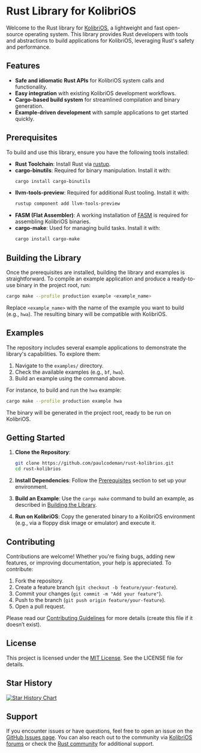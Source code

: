 # Rust Library for KolibriOS

Welcome to the Rust library for [KolibriOS](https://kolibrios.org/), a lightweight and fast open-source operating system. This library provides Rust developers with tools and abstractions to build applications for KolibriOS, leveraging Rust's safety and performance.

## Features

- **Safe and idiomatic Rust APIs** for KolibriOS system calls and functionality.
- **Easy integration** with existing KolibriOS development workflows.
- **Cargo-based build system** for streamlined compilation and binary generation.
- **Example-driven development** with sample applications to get started quickly.

## Prerequisites

To build and use this library, ensure you have the following tools installed:

- **Rust Toolchain**: Install Rust via [rustup](https://rustup.rs/).
- **cargo-binutils**: Required for binary manipulation. Install it with:
  ```bash
  cargo install cargo-binutils
  ```
- **llvm-tools-preview**: Required for additional Rust tooling. Install it with:
  ```bash
  rustup component add llvm-tools-preview
  ```
- **FASM (Flat Assembler)**: A working installation of [FASM](https://flatassembler.net/) is required for assembling KolibriOS binaries.
- **cargo-make**: Used for managing build tasks. Install it with:
  ```bash
  cargo install cargo-make
  ```

## Building the Library

Once the prerequisites are installed, building the library and examples is straightforward. To compile an example application and produce a ready-to-use binary in the project root, run:

```bash
cargo make --profile production example <example_name>
```

Replace `<example_name>` with the name of the example you want to build (e.g., `hwa`). The resulting binary will be compatible with KolibriOS.

## Examples

The repository includes several example applications to demonstrate the library's capabilities. To explore them:

1. Navigate to the `examples/` directory.
2. Check the available examples (e.g., `bf`, `hwa`).
3. Build an example using the command above.

For instance, to build and run the `hwa` example:

```bash
cargo make --profile production example hwa
```

The binary will be generated in the project root, ready to be run on KolibriOS.

## Getting Started

1. **Clone the Repository**:
   ```bash
   git clone https://github.com/paulcodeman/rust-kolibrios.git
   cd rust-kolibrios
   ```

2. **Install Dependencies**: Follow the [Prerequisites](#prerequisites) section to set up your environment.

3. **Build an Example**: Use the `cargo make` command to build an example, as described in [Building the Library](#building-the-library).

4. **Run on KolibriOS**: Copy the generated binary to a KolibriOS environment (e.g., via a floppy disk image or emulator) and execute it.

## Contributing

Contributions are welcome! Whether you're fixing bugs, adding new features, or improving documentation, your help is appreciated. To contribute:

1. Fork the repository.
2. Create a feature branch (`git checkout -b feature/your-feature`).
3. Commit your changes (`git commit -m "Add your feature"`).
4. Push to the branch (`git push origin feature/your-feature`).
5. Open a pull request.

Please read our [Contributing Guidelines](CONTRIBUTING.md) for more details (create this file if it doesn’t exist).

## License

This project is licensed under the [MIT License](LICENSE). See the LICENSE file for details.

## Star History

[![Star History Chart](https://api.star-history.com/svg?repos=paulcodeman/rust-kolibrios&type=Date)](https://star-history.com/#paulcodeman/rust-kolibrios&Date)

## Support

If you encounter issues or have questions, feel free to open an issue on the [GitHub Issues page](https://github.com/paulcodeman/rust-kolibrios/issues). You can also reach out to the community via [KolibriOS forums](https://board.kolibrios.org/) or check the [Rust community](https://www.rust-lang.org/community) for additional support.

